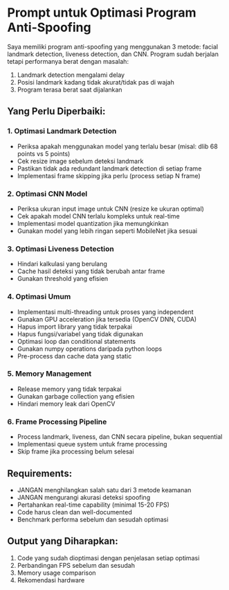 # Prompt untuk Optimasi Program Anti-Spoofing

Saya memiliki program anti-spoofing yang menggunakan 3 metode: facial landmark detection, liveness detection, dan CNN. Program sudah berjalan tetapi performanya berat dengan masalah:

1. Landmark detection mengalami delay
2. Posisi landmark kadang tidak akurat/tidak pas di wajah
3. Program terasa berat saat dijalankan

## Yang Perlu Diperbaiki:

### 1. Optimasi Landmark Detection

- Periksa apakah menggunakan model yang terlalu besar (misal: dlib 68 points vs 5 points)
- Cek resize image sebelum deteksi landmark
- Pastikan tidak ada redundant landmark detection di setiap frame
- Implementasi frame skipping jika perlu (process setiap N frame)

### 2. Optimasi CNN Model

- Periksa ukuran input image untuk CNN (resize ke ukuran optimal)
- Cek apakah model CNN terlalu kompleks untuk real-time
- Implementasi model quantization jika memungkinkan
- Gunakan model yang lebih ringan seperti MobileNet jika sesuai

### 3. Optimasi Liveness Detection

- Hindari kalkulasi yang berulang
- Cache hasil deteksi yang tidak berubah antar frame
- Gunakan threshold yang efisien

### 4. Optimasi Umum

- Implementasi multi-threading untuk proses yang independent
- Gunakan GPU acceleration jika tersedia (OpenCV DNN, CUDA)
- Hapus import library yang tidak terpakai
- Hapus fungsi/variabel yang tidak digunakan
- Optimasi loop dan conditional statements
- Gunakan numpy operations daripada python loops
- Pre-process dan cache data yang static

### 5. Memory Management

- Release memory yang tidak terpakai
- Gunakan garbage collection yang efisien
- Hindari memory leak dari OpenCV

### 6. Frame Processing Pipeline

- Process landmark, liveness, dan CNN secara pipeline, bukan sequential
- Implementasi queue system untuk frame processing
- Skip frame jika processing belum selesai

## Requirements:

- JANGAN menghilangkan salah satu dari 3 metode keamanan
- JANGAN mengurangi akurasi deteksi spoofing
- Pertahankan real-time capability (minimal 15-20 FPS)
- Code harus clean dan well-documented
- Benchmark performa sebelum dan sesudah optimasi

## Output yang Diharapkan:

1. Code yang sudah dioptimasi dengan penjelasan setiap optimasi
2. Perbandingan FPS sebelum dan sesudah
3. Memory usage comparison
4. Rekomendasi hardware
